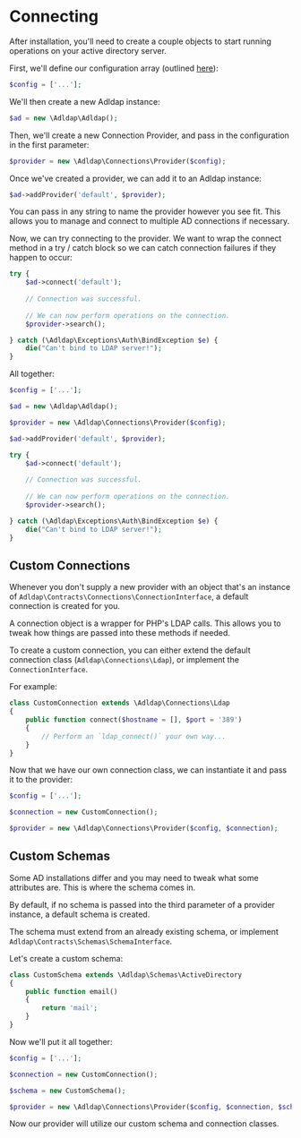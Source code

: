 # Connecting

After installation, you'll need to create a couple objects to start running operations on your active directory server.

First, we'll define our configuration array (outlined [here]()):

```php
$config = ['...'];
```

We'll then create a new Adldap instance:

```php
$ad = new \Adldap\Adldap();
```

Then, we'll create a new Connection Provider, and pass in the configuration in the first parameter:

```php
$provider = new \Adldap\Connections\Provider($config);
```

Once we've created a provider, we can add it to an Adldap instance:

```php
$ad->addProvider('default', $provider);
```

You can pass in any string to name the provider however you see fit.
This allows you to manage and connect to multiple AD connections if necessary.

Now, we can try connecting to the provider. We want to wrap the connect method
in a try / catch block so we can catch connection failures if they happen to occur:

```php
try {
    $ad->connect('default');
    
    // Connection was successful.
    
    // We can now perform operations on the connection.
    $provider->search();

} catch (\Adldap\Exceptions\Auth\BindException $e) {
    die("Can't bind to LDAP server!");
}
```

All together:

```php
$config = ['...'];

$ad = new \Adldap\Adldap();

$provider = new \Adldap\Connections\Provider($config);

$ad->addProvider('default', $provider);

try {
    $ad->connect('default');
    
    // Connection was successful.
    
    // We can now perform operations on the connection.
    $provider->search();

} catch (\Adldap\Exceptions\Auth\BindException $e) {
    die("Can't bind to LDAP server!");
}
```

## Custom Connections

Whenever you don't supply a new provider with an object that's an instance of
`Adldap\Contracts\Connections\ConnectionInterface`, a default connection is created for you.

A connection object is a wrapper for PHP's LDAP calls. This allows you to tweak how
things are passed into these methods if needed.

To create a custom connection, you can either extend the default connection class
(`Adldap\Connections\Ldap`), or implement the `ConnectionInterface`.

For example:

```php
class CustomConnection extends \Adldap\Connections\Ldap
{
    public function connect($hostname = [], $port = '389')
    {
        // Perform an `ldap_connect()` your own way...
    }
}
```

Now that we have our own connection class, we can instantiate it and pass it to the provider:

```php
$config = ['...'];

$connection = new CustomConnection();

$provider = new \Adldap\Connections\Provider($config, $connection);
```

## Custom Schemas

Some AD installations differ and you may need to tweak what some attributes are. This is where the schema comes in.

By default, if no schema is passed into the third parameter of a provider instance, a default schema is created.

The schema must extend from an already existing schema, or implement `Adldap\Contracts\Schemas\SchemaInterface`.

Let's create a custom schema:

```php
class CustomSchema extends \Adldap\Schemas\ActiveDirectory
{
    public function email()
    {
        return 'mail';
    }
}
```

Now we'll put it all together:

```php
$config = ['...'];

$connection = new CustomConnection();

$schema = new CustomSchema();

$provider = new \Adldap\Connections\Provider($config, $connection, $schema);
```

Now our provider will utilize our custom schema and connection classes.
